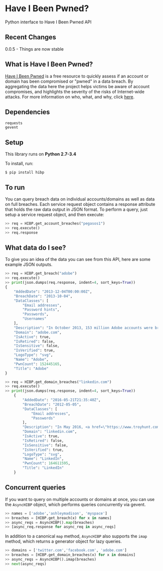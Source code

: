 # Have I Been Pwned?

Python interface to Have I Been Pwned API

## Recent Changes

0.0.5 - Things are now stable

## What is Have I Been Pwned?

[Have I Been Pwned](https://haveibeenpwned.com/) is a free resource to quickly assess if an account or domain has been compromised or "pwned" in a data breach. By aggregating the data here the project helps victims be aware of account compromises, and highlights the severity of the risks of Internet-wide attacks. For more information on who, what, and why, click [here](https://haveibeenpwned.com/About).

## Dependencies

```
requests
gevent
```

## Setup

This library runs on **Python 2.7-3.4**

To install, run:

```
$ pip install hibp
```

## To run

You can query breach data on individual accounts/domains as well as data on full breaches. Each service request object contains a response attribute that holds the raw data output in JSON format. To perform a query, just setup a service request object, and then execute:

```python
>> req = HIBP.get_account_breaches("pegasos1")
>> req.execute()
>> req.response
```

## What data do I see?

To give you an idea of the data you can see from this API, here are some example JSON outputs.

```python
>> req = HIBP.get_breach("adobe")
>> req.execute()
>> print(json.dumps(req.response, indent=4, sort_keys=True))
{
    "AddedDate": "2013-12-04T00:00:00Z",
    "BreachDate": "2013-10-04",
    "DataClasses": [
        "Email addresses",
        "Password hints",
        "Passwords",
        "Usernames"
    ],
    "Description": "In October 2013, 153 million Adobe accounts were breached with each containing an internal ID, username, email, <em>encrypted</em> password and a password hint in plain text. The password cryptography was poorly done and <a href=\"http://stricture-group.com/files/adobe-top100.txt\" target=\"_blank\">many were quickly resolved back to plain text</a>. The unencrypted hints also <a href=\"http://www.troyhunt.com/2013/11/adobe-credentials-and-serious.html\" target=\"_blank\">disclosed much about the passwords</a> adding further to the risk that hundreds of millions of Adobe customers already faced.",
    "Domain": "adobe.com",
    "IsActive": true,
    "IsRetired": false,
    "IsSensitive": false,
    "IsVerified": true,
    "LogoType": "svg",
    "Name": "Adobe",
    "PwnCount": 152445165,
    "Title": "Adobe"
}

```

```python
>> req = HIBP.get_domain_breaches("linkedin.com")
>> req.execute()
>> print(json.dumps(req.response, indent=4, sort_keys=True))
    {
        "AddedDate": "2016-05-21T21:35:40Z",
        "BreachDate": "2012-05-05",
        "DataClasses": [
            "Email addresses",
            "Passwords"
        ],
        "Description": "In May 2016, <a href=\"https://www.troyhunt.com/observations-and-thoughts-on-the-linkedin-data-breach\" target=\"_blank\">LinkedIn had 164 million email addresses and passwords exposed</a>. Originally hacked in 2012, the data remained out of sight until being offered for sale on a dark market site 4 years later. The passwords in the breach were stored as SHA1 hashes without salt, the vast majority of which were quickly cracked in the days following the release of the data.",
        "Domain": "linkedin.com",
        "IsActive": true,
        "IsRetired": false,
        "IsSensitive": false,
        "IsVerified": true,
        "LogoType": "svg",
        "Name": "LinkedIn",
        "PwnCount": 164611595,
        "Title": "LinkedIn"
    }
```

## Concurrent queries

If you want to query on multiple accounts or domains at once, you can use the `AsyncHIBP` object, which performs queries concurrently via gevent.

```python
>> names = ['adobe','ashleymadison', 'myspace']
>> breaches = [HIBP.get_breach(x) for x in names]
>> async_reqs = AsyncHIBP().map(breaches)
>> [async_req.response for async_req in async_reqs]
```

In addition to a canonical `map` method, `AsyncHIBP` also supports the `imap` method, which returns a generator object for lazy queries.


```python
>> domains = ['twitter.com','facebook.com', 'adobe.com']
>> breaches = [HIBP.get_domain_breaches(x) for x in domains]
>> async_reqs = AsyncHIBP().imap(breaches)
>> next(async_reqs)
```
